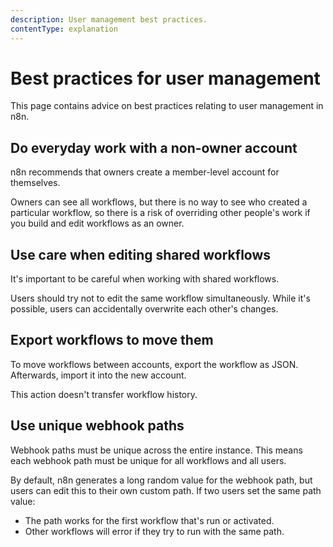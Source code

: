 ```yaml
---
description: User management best practices.
contentType: explanation
---
```


# Best practices for user management

This page contains advice on best practices relating to user management in n8n.

## Do everyday work with a non-owner account

n8n recommends that owners create a member-level account for themselves.

Owners can see all workflows, but there is no way to see who created a particular workflow, so there is a risk of overriding other people's work if you build and edit workflows as an owner.

## Use care when editing shared workflows

It's important to be careful when working with shared workflows.

Users should try not to edit the same workflow simultaneously. While it's possible, users can accidentally overwrite each other's changes.

## Export workflows to move them

To move workflows between accounts, export the workflow as JSON. Afterwards, import it into the new account.

This action doesn't transfer workflow history.

## Use unique webhook paths

Webhook paths must be unique across the entire instance. This means each webhook path must be unique for all workflows and all users.

By default, n8n generates a long random value for the webhook path, but users can edit this to their own custom path. If two users set the same path value:

* The path works for the first workflow that's run or activated.
* Other workflows will error if they try to run with the same path.

